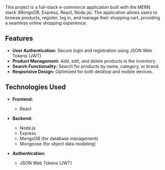 This project is a full-stack e-commerce application built with the MERN stack (MongoDB, Express, React, Node.js). The application allows users to browse products, register, log in, and manage their shopping cart, providing a seamless online shopping experience.

## Features

- **User Authentication:** Secure login and registration using JSON Web Tokens (JWT).
- **Product Management:** Add, edit, and delete products in the inventory.
- **Search Functionality:** Search for products by name, category, or brand.
- **Responsive Design:** Optimized for both desktop and mobile devices.

## Technologies Used

- **Frontend:** 
  - React

- **Backend:** 
  - Node.js
  - Express
  - MongoDB (for database management)
  - Mongoose (for object data modeling)

- **Authentication:** 
  - JSON Web Tokens (JWT)
